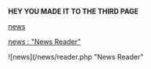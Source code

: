 **HEY YOU MADE IT TO THE THIRD PAGE**

[news](/news/reader.php "News Reader")

[news : "News Reader"](/news/reader.php)

![news](/news/reader.php "News Reader"
